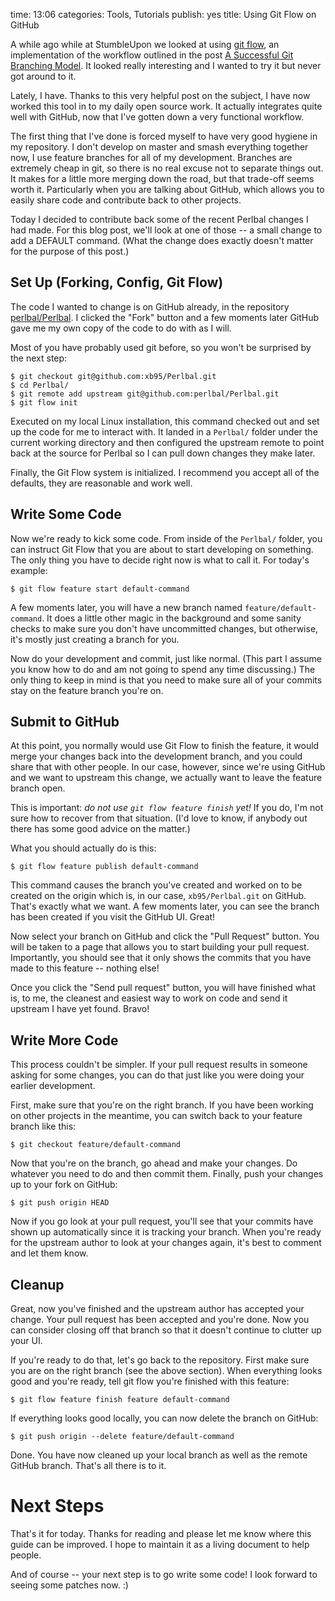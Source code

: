 time: 13:06
categories: Tools, Tutorials
publish: yes
title: Using Git Flow on GitHub

A while ago while at StumbleUpon we looked at using [git
flow](https://github.com/nvie/gitflow), an implementation of
the workflow outlined in the post [A Successful Git Branching
Model](http://nvie.com/posts/a-successful-git-branching-model/). It
looked really interesting and I wanted to try it but never got around to
it.

Lately, I have. Thanks to this very helpful post on the subject, I
have now worked this tool in to my daily open source work. It actually
integrates quite well with GitHub, now that I've gotten down a very
functional workflow.

The first thing that I've done is forced myself to have very good
hygiene in my repository. I don't develop on master and smash everything
together now, I use feature branches for all of my development. Branches
are extremely cheap in git, so there is no real excuse not to separate
things out. It makes for a little more merging down the road, but that
trade-off seems worth it. Particularly when you are talking about
GitHub, which allows you to easily share code and contribute back to
other projects.

Today I decided to contribute back some of the recent Perlbal changes
I had made. For this blog post, we'll look at one of those -- a small
change to add a DEFAULT command. (What the change does exactly doesn't
matter for the purpose of this post.)

## Set Up (Forking, Config, Git Flow)

The code I wanted to change is on GitHub already, in the repository
[perlbal/Perlbal](https://github.com/perlbal/Perlbal). I clicked the
"Fork" button and a few moments later GitHub gave me my own copy of the
code to do with as I will.

Most of you have probably used git before, so you won't be surprised by
the next step:

    $ git checkout git@github.com:xb95/Perlbal.git
    $ cd Perlbal/
    $ git remote add upstream git@github.com:perlbal/Perlbal.git
    $ git flow init

Executed on my local Linux installation, this command checked out and
set up the code for me to interact with. It landed in a `Perlbal/` folder
under the current working directory and then configured the upstream
remote to point back at the source for Perlbal so I can pull down
changes they make later.

Finally, the Git Flow system is initialized. I recommend you accept all
of the defaults, they are reasonable and work well.

## Write Some Code

Now we're ready to kick some code. From inside of the `Perlbal/` folder,
you can instruct Git Flow that you are about to start developing on
something. The only thing you have to decide right now is what to call
it. For today's example:

    $ git flow feature start default-command

A few moments later, you will have a new branch named
`feature/default-command`. It does a little other magic in the
background and some sanity checks to make sure you don't have
uncommitted changes, but otherwise, it's mostly just creating a branch
for you.

Now do your development and commit, just like normal. (This part
I assume you know how to do and am not going to spend any time
discussing.) The only thing to keep in mind is that you need to make
sure all of your commits stay on the feature branch you're on.

## Submit to GitHub

At this point, you normally would use Git Flow to finish the feature, it
would merge your changes back into the development branch, and you could
share that with other people. In our case, however, since we're using
GitHub and we want to upstream this change, we actually want to leave
the feature branch open.

This is important: *do not use `git flow feature finish` yet!* If you
do, I'm not sure how to recover from that situation. (I'd love to know,
if anybody out there has some good advice on the matter.)

What you should actually do is this:

    $ git flow feature publish default-command

This command causes the branch you've created and worked on to be
created on the origin which is, in our case, `xb95/Perlbal.git` on
GitHub. That's exactly what we want. A few moments later, you can see
the branch has been created if you visit the GitHub UI. Great!

Now select your branch on GitHub and click the "Pull Request" button.
You will be taken to a page that allows you to start building your pull
request. Importantly, you should see that it only shows the commits that
you have made to this feature -- nothing else!

Once you click the "Send pull request" button, you will have finished
what is, to me, the cleanest and easiest way to work on code and send it
upstream I have yet found. Bravo!

## Write More Code

This process couldn't be simpler. If your pull request results in
someone asking for some changes, you can do that just like you were
doing your earlier development.

First, make sure that you're on the right branch. If you have been
working on other projects in the meantime, you can switch back to your
feature branch like this:

    $ git checkout feature/default-command

Now that you're on the branch, go ahead and make your changes. Do
whatever you need to do and then commit them. Finally, push your changes
up to your fork on GitHub:

    $ git push origin HEAD

Now if you go look at your pull request, you'll see that your commits
have shown up automatically since it is tracking your branch. When
you're ready for the upstream author to look at your changes again, it's
best to comment and let them know.

## Cleanup

Great, now you've finished and the upstream author has accepted your
change. Your pull request has been accepted and you're done. Now you can
consider closing off that branch so that it doesn't continue to clutter
up your UI.

If you're ready to do that, let's go back to the repository. First
make sure you are on the right branch (see the above section). When
everything looks good and you're ready, tell git flow you're finished
with this feature:

    $ git flow feature finish feature default-command

If everything looks good locally, you can now delete the branch on
GitHub:

    $ git push origin --delete feature/default-command

Done. You have now cleaned up your local branch as well as the remote
GitHub branch. That's all there is to it.

# Next Steps

That's it for today. Thanks for reading and please let me know where
this guide can be improved. I hope to maintain it as a living document
to help people.

And of course -- your next step is to go write some code! I look forward
to seeing some patches now. :)
